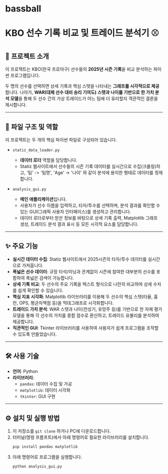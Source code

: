 # bassball

# KBO 선수 기록 비교 및 트레이드 분석기 ⚾

## 📄 프로젝트 소개

이 프로젝트는 KBO(한국 프로야구) 선수들의 **2025년 시즌 기록**을 비교 분석하는 파이썬 프로그램입니다.

두 명의 선수를 선택하면 상세 기록과 핵심 스탯을 나타내는 **그래프를 시각적으로 제공**합니다. 나아가, **WAR(대체 선수 대비 승리 기여도) 스탯과 나이를 기반으로 한 가치 분석 모델**을 통해 두 선수 간의 가상 트레이드가 어느 팀에 더 유리할지 객관적인 결론을 제시합니다.

---

## 📂 파일 구조 및 역할

이 프로젝트는 두 개의 핵심 파이썬 파일로 구성되어 있습니다.

* `statiz_data_loader.py`
    * **데이터 로더** 역할을 담당합니다.
    * Statiz 웹사이트에서 선수들의 시즌 기록 데이터를 실시간으로 수집(크롤링)하고, '팀' -> '팀명', 'Age' -> '나이' 와 같이 분석에 용이한 형태로 데이터를 정제합니다.

* `analysis_gui.py`
    * **메인 애플리케이션**입니다.
    * 사용자가 선수 이름을 입력하고, 타자/투수를 선택하며, 분석 결과를 확인할 수 있는 GUI(그래픽 사용자 인터페이스)를 생성하고 관리합니다.
    * 데이터 로더로부터 받은 정보를 바탕으로 상세 기록 출력, Matplotlib 그래프 생성, 트레이드 분석 결과 표시 등 모든 시각적 요소를 담당합니다.

---

## ✨ 주요 기능

* **실시간 데이터 수집**: Statiz 웹사이트에서 2025시즌의 타자/투수 데이터를 실시간으로 가져옵니다.
* **폭넓은 선수 데이터**: 규정 타석/이닝과 관계없이 시즌에 참여한 대부분의 선수를 포함하여 폭넓은 검색이 가능합니다.
* **상세 기록 비교**: 두 선수의 주요 기록을 텍스트 형식으로 나란히 비교하여 상세 수치를 쉽게 확인할 수 있습니다.
* **핵심 지표 시각화**: Matplotlib 라이브러리를 이용해 두 선수의 핵심 스탯(타율, 홈런, OPS, 평균자책점 등)을 막대그래프로 시각화합니다.
* **트레이드 가치 분석**: WAR 스탯과 나이(전성기, 유망주 등)를 기반으로 한 자체 평가 모델을 통해 각 선수의 가치를 종합 점수로 환산하고, 트레이드 유불리를 분석하여 제공합니다.
* **직관적인 GUI**: Tkinter 라이브러리를 사용하여 사용자가 쉽게 프로그램을 조작할 수 있도록 만들었습니다.

---

## 🛠️ 사용 기술

* **언어**: Python
* **라이브러리**:
    * `pandas`: 데이터 수집 및 가공
    * `matplotlib`: 데이터 시각화
    * `tkinter`: GUI 구현

---

## ⚙️ 설치 및 실행 방법

1.  이 저장소를 `git clone` 하거나 PC에 다운로드합니다.
2.  터미널(명령 프롬프트)에서 아래 명령어로 필요한 라이브러리를 설치합니다.
    ```bash
    pip install pandas matplotlib
    ```
3.  아래 명령어로 프로그램을 실행합니다.
    ```bash
    python analysis_gui.py
    ```
